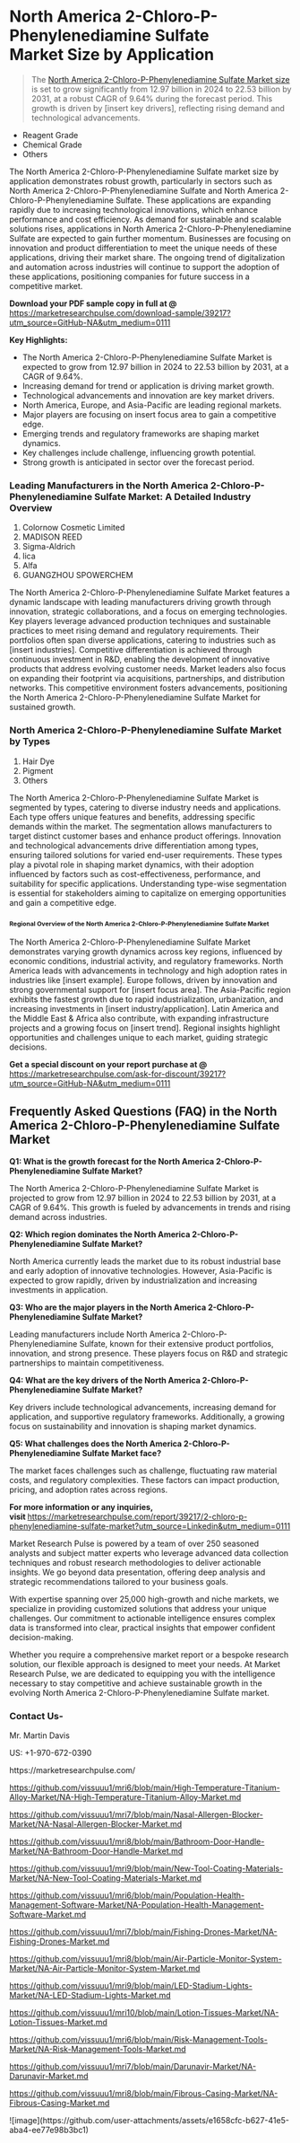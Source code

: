 <h1>North America 2-Chloro-P-Phenylenediamine Sulfate Market&nbsp;Size by Application</h1><blockquote><p>The <a href="https://marketresearchpulse.com/download-sample/39217?utm_source=GitHub-NA&amp;utm_medium=0111">North America 2-Chloro-P-Phenylenediamine Sulfate Market size</a> is set to grow significantly from 12.97 billion in 2024 to 22.53 billion by 2031, at a robust CAGR of 9.64% during the forecast period. This growth is driven by [insert key drivers], reflecting rising demand and technological advancements.</p></blockquote><ul><li>Reagent Grade <li> Chemical Grade <li> Others</li></ul><p>The North America 2-Chloro-P-Phenylenediamine Sulfate market size by application demonstrates robust growth, particularly in sectors such as North America 2-Chloro-P-Phenylenediamine Sulfate and North America 2-Chloro-P-Phenylenediamine Sulfate. These applications are expanding rapidly due to increasing technological innovations, which enhance performance and cost efficiency. As demand for sustainable and scalable solutions rises, applications in North America 2-Chloro-P-Phenylenediamine Sulfate are expected to gain further momentum. Businesses are focusing on innovation and product differentiation to meet the unique needs of these applications, driving their market share. The ongoing trend of digitalization and automation across industries will continue to support the adoption of these applications, positioning companies for future success in a competitive market.</p><p><strong>Download your PDF sample copy in full at @ </strong><a href="https://marketresearchpulse.com/download-sample/39217?utm_source=GitHub-NA&amp;utm_medium=0111">https://marketresearchpulse.com/download-sample/39217?utm_source=GitHub-NA&amp;utm_medium=0111</a></p><p><strong>Key Highlights: </strong></p><ul><li>The North America 2-Chloro-P-Phenylenediamine Sulfate Market is expected to grow from 12.97 billion in 2024 to 22.53 billion by 2031, at a CAGR of 9.64%.</li><li>Increasing demand for trend or application is driving market growth.</li><li>Technological advancements and innovation are key market drivers.</li><li>North America, Europe, and Asia-Pacific are leading regional markets.</li><li>Major players are focusing on insert focus area to gain a competitive edge.</li><li>Emerging trends and regulatory frameworks are shaping market dynamics.</li><li>Key challenges include challenge, influencing growth potential.</li><li>Strong growth is anticipated in sector over the forecast period.</li></ul><h3>Leading Manufacturers in the North America 2-Chloro-P-Phenylenediamine Sulfate Market: A Detailed Industry Overview</h3><ol><li>Colornow Cosmetic Limited</li><li>MADISON REED</li><li>Sigma-Aldrich</li><li>lica</li><li>Alfa</li><li>GUANGZHOU SPOWERCHEM</li></ol><div class="flex max-w-full flex-col flex-grow"><div class="min-h-8 text-message flex w-full flex-col items-end gap-2 whitespace-normal break-words [.text-message+&amp;]:mt-5" dir="auto" data-message-author-role="assistant" data-message-id="fd8432e4-4910-450d-b182-61b7bfb0a01f" data-message-model-slug="gpt-4o"><div class="flex w-full flex-col gap-1 empty:hidden first:pt-[3px]"><div class="markdown prose w-full break-words dark:prose-invert light"><p>The North America 2-Chloro-P-Phenylenediamine Sulfate Market features a dynamic landscape with leading manufacturers driving growth through innovation, strategic collaborations, and a focus on emerging technologies. Key players leverage advanced production techniques and sustainable practices to meet rising demand and regulatory requirements. Their portfolios often span diverse applications, catering to industries such as [insert industries]. Competitive differentiation is achieved through continuous investment in R&amp;D, enabling the development of innovative products that address evolving customer needs. Market leaders also focus on expanding their footprint via acquisitions, partnerships, and distribution networks. This competitive environment fosters advancements, positioning the North America 2-Chloro-P-Phenylenediamine Sulfate Market for sustained growth.</p></div></div></div></div><h3>North America 2-Chloro-P-Phenylenediamine Sulfate Market by Types</h3><ol><li>Hair Dye <li> Pigment <li> Others</li></ol><div class="flex max-w-full flex-col flex-grow"><div class="min-h-8 text-message flex w-full flex-col items-end gap-2 whitespace-normal break-words [.text-message+&amp;]:mt-5" dir="auto" data-message-author-role="assistant" data-message-id="084470be-0bb7-4664-bddf-5156b4f41249" data-message-model-slug="gpt-4o-mini"><div class="flex w-full flex-col gap-1 empty:hidden first:pt-[3px]"><div class="markdown prose w-full break-words dark:prose-invert light"><p>The North America 2-Chloro-P-Phenylenediamine Sulfate Market is segmented by types, catering to diverse industry needs and applications. Each type offers unique features and benefits, addressing specific demands within the market. The segmentation allows manufacturers to target distinct customer bases and enhance product offerings. Innovation and technological advancements drive differentiation among types, ensuring tailored solutions for varied end-user requirements. These types play a pivotal role in shaping market dynamics, with their adoption influenced by factors such as cost-effectiveness, performance, and suitability for specific applications. Understanding type-wise segmentation is essential for stakeholders aiming to capitalize on emerging opportunities and gain a competitive edge.</p></div></div></div></div><h3><span style="font-size: 11px;">Regional Overview of the North America 2-Chloro-P-Phenylenediamine Sulfate Market</span></h3><div class="flex max-w-full flex-col flex-grow"><div class="min-h-8 text-message flex w-full flex-col items-end gap-2 whitespace-normal break-words [.text-message+&amp;]:mt-5" dir="auto" data-message-author-role="assistant" data-message-id="e9038762-ce64-4e30-91c9-9bd413514231" data-message-model-slug="gpt-4o-mini"><div class="flex w-full flex-col gap-1 empty:hidden first:pt-[3px]"><div class="markdown prose w-full break-words dark:prose-invert light"><p>The North America 2-Chloro-P-Phenylenediamine Sulfate Market demonstrates varying growth dynamics across key regions, influenced by economic conditions, industrial activity, and regulatory frameworks. North America leads with advancements in technology and high adoption rates in industries like [insert example]. Europe follows, driven by innovation and strong governmental support for [insert focus area]. The Asia-Pacific region exhibits the fastest growth due to rapid industrialization, urbanization, and increasing investments in [insert industry/application]. Latin America and the Middle East &amp; Africa also contribute, with expanding infrastructure projects and a growing focus on [insert trend]. Regional insights highlight opportunities and challenges unique to each market, guiding strategic decisions.</p></div></div></div></div><p><strong>Get a special discount on your report purchase at @ </strong><a href="https://marketresearchpulse.com/ask-for-discount/39217?utm_source=GitHub-NA&amp;utm_medium=0111">https://marketresearchpulse.com/ask-for-discount/39217?utm_source=GitHub-NA&amp;utm_medium=0111</a></p><h2>Frequently Asked Questions (FAQ) in the North America 2-Chloro-P-Phenylenediamine Sulfate Market</h2><p><strong>Q1: What is the growth forecast for the North America 2-Chloro-P-Phenylenediamine Sulfate Market?</strong></p><p>The North America 2-Chloro-P-Phenylenediamine Sulfate Market is projected to grow from 12.97 billion in 2024 to 22.53 billion by 2031, at a CAGR of 9.64%. This growth is fueled by advancements in trends and rising demand across industries.</p><p><strong>Q2: Which region dominates the North America 2-Chloro-P-Phenylenediamine Sulfate Market?</strong></p><p>North America currently leads the market due to its robust industrial base and early adoption of innovative technologies. However, Asia-Pacific is expected to grow rapidly, driven by industrialization and increasing investments in application.</p><p><strong>Q3: Who are the major players in the North America 2-Chloro-P-Phenylenediamine Sulfate Market?</strong></p><p>Leading manufacturers include North America 2-Chloro-P-Phenylenediamine Sulfate, known for their extensive product portfolios, innovation, and strong presence. These players focus on R&amp;D and strategic partnerships to maintain competitiveness.</p><p><strong>Q4: What are the key drivers of the North America 2-Chloro-P-Phenylenediamine Sulfate Market?</strong></p><p>Key drivers include technological advancements, increasing demand for application, and supportive regulatory frameworks. Additionally, a growing focus on sustainability and innovation is shaping market dynamics.</p><p><strong>Q5: What challenges does the North America 2-Chloro-P-Phenylenediamine Sulfate Market face?</strong></p><p>The market faces challenges such as challenge, fluctuating raw material costs, and regulatory complexities. These factors can impact production, pricing, and adoption rates across regions.</p><p><strong>For more information or any inquiries, visit&nbsp;</strong><a href="https://marketresearchpulse.com/report/39217/2-chloro-p-phenylenediamine-sulfate-market?utm_source=Linkedin&utm_medium=0111">https://marketresearchpulse.com/report/39217/2-chloro-p-phenylenediamine-sulfate-market?utm_source=Linkedin&utm_medium=0111</a></p><p>Market Research Pulse is powered by a team of over 250 seasoned analysts and subject matter experts who leverage advanced data collection techniques and robust research methodologies to deliver actionable insights. We go beyond data presentation, offering deep analysis and strategic recommendations tailored to your business goals.</p><p>With expertise spanning over 25,000 high-growth and niche markets, we specialize in providing customized solutions that address your unique challenges. Our commitment to actionable intelligence ensures complex data is transformed into clear, practical insights that empower confident decision-making.</p><p>Whether you require a comprehensive market report or a bespoke research solution, our flexible approach is designed to meet your needs. At Market Research Pulse, we are dedicated to equipping you with the intelligence necessary to stay competitive and achieve sustainable growth in the evolving North America 2-Chloro-P-Phenylenediamine Sulfate market.</p><h3><strong>Contact Us-</strong></h3><p>Mr. Martin Davis</p><p>US: +1-970-672-0390</p><p>https://marketresearchpulse.com/</p><p><a href="https://github.com/vissuuu1/mri6/blob/main/High-Temperature-Titanium-Alloy-Market/NA-High-Temperature-Titanium-Alloy-Market.md">https://github.com/vissuuu1/mri6/blob/main/High-Temperature-Titanium-Alloy-Market/NA-High-Temperature-Titanium-Alloy-Market.md</a></p><p><a href="https://github.com/vissuuu1/mri7/blob/main/Nasal-Allergen-Blocker-Market/NA-Nasal-Allergen-Blocker-Market.md">https://github.com/vissuuu1/mri7/blob/main/Nasal-Allergen-Blocker-Market/NA-Nasal-Allergen-Blocker-Market.md</a></p><p><a href="https://github.com/vissuuu1/mri8/blob/main/Bathroom-Door-Handle-Market/NA-Bathroom-Door-Handle-Market.md">https://github.com/vissuuu1/mri8/blob/main/Bathroom-Door-Handle-Market/NA-Bathroom-Door-Handle-Market.md</a></p><p><a href="https://github.com/vissuuu1/mri9/blob/main/New-Tool-Coating-Materials-Market/NA-New-Tool-Coating-Materials-Market.md">https://github.com/vissuuu1/mri9/blob/main/New-Tool-Coating-Materials-Market/NA-New-Tool-Coating-Materials-Market.md</a></p><p><a href="https://github.com/vissuuu1/mri6/blob/main/Population-Health-Management-Software-Market/NA-Population-Health-Management-Software-Market.md">https://github.com/vissuuu1/mri6/blob/main/Population-Health-Management-Software-Market/NA-Population-Health-Management-Software-Market.md</a></p><p><a href="https://github.com/vissuuu1/mri7/blob/main/Fishing-Drones-Market/NA-Fishing-Drones-Market.md">https://github.com/vissuuu1/mri7/blob/main/Fishing-Drones-Market/NA-Fishing-Drones-Market.md</a></p><p><a href="https://github.com/vissuuu1/mri8/blob/main/Air-Particle-Monitor-System-Market/NA-Air-Particle-Monitor-System-Market.md">https://github.com/vissuuu1/mri8/blob/main/Air-Particle-Monitor-System-Market/NA-Air-Particle-Monitor-System-Market.md</a></p><p><a href="https://github.com/vissuuu1/mri9/blob/main/LED-Stadium-Lights-Market/NA-LED-Stadium-Lights-Market.md">https://github.com/vissuuu1/mri9/blob/main/LED-Stadium-Lights-Market/NA-LED-Stadium-Lights-Market.md</a></p><p><a href="https://github.com/vissuuu1/mri10/blob/main/Lotion-Tissues-Market/NA-Lotion-Tissues-Market.md">https://github.com/vissuuu1/mri10/blob/main/Lotion-Tissues-Market/NA-Lotion-Tissues-Market.md</a></p><p><a href="https://github.com/vissuuu1/mri6/blob/main/Risk-Management-Tools-Market/NA-Risk-Management-Tools-Market.md">https://github.com/vissuuu1/mri6/blob/main/Risk-Management-Tools-Market/NA-Risk-Management-Tools-Market.md</a></p><p><a href="https://github.com/vissuuu1/mri7/blob/main/Darunavir-Market/NA-Darunavir-Market.md">https://github.com/vissuuu1/mri7/blob/main/Darunavir-Market/NA-Darunavir-Market.md</a></p><p><a href="https://github.com/vissuuu1/mri8/blob/main/Fibrous-Casing-Market/NA-Fibrous-Casing-Market.md">https://github.com/vissuuu1/mri8/blob/main/Fibrous-Casing-Market/NA-Fibrous-Casing-Market.md</a></p>
![image](https://github.com/user-attachments/assets/e1658cfc-b627-41e5-aba4-ee77e98b3bc1)
